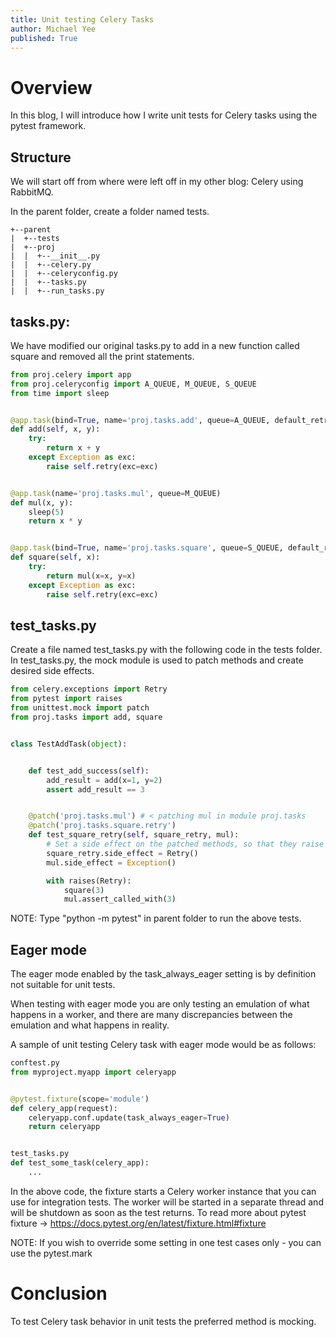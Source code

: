 ```yaml
---
title: Unit testing Celery Tasks
author: Michael Yee
published: True
---
```



# Overview

In this blog, I will introduce how I write unit tests for Celery tasks using the pytest framework.


## Structure

We will start off from where were left off in my other blog: Celery using RabbitMQ.  

In the parent folder, create a folder named tests.

    +--parent
    |  +--tests
    |  +--proj
    |  |  +--__init__.py
    |  |  +--celery.py
    |  |  +--celeryconfig.py
    |  |  +--tasks.py
    |  |  +--run_tasks.py

## tasks.py:

We have modified our original tasks.py to add in a new function called square and removed all the print statements.

```python
from proj.celery import app
from proj.celeryconfig import A_QUEUE, M_QUEUE, S_QUEUE
from time import sleep


@app.task(bind=True, name='proj.tasks.add', queue=A_QUEUE, default_retry_delay=1, max_retries=3)
def add(self, x, y):
    try:
        return x + y
    except Exception as exc:
        raise self.retry(exc=exc)


@app.task(name='proj.tasks.mul', queue=M_QUEUE)
def mul(x, y):
    sleep(5)
    return x * y


@app.task(bind=True, name='proj.tasks.square', queue=S_QUEUE, default_retry_delay=1, max_retries=1)
def square(self, x):
    try:
        return mul(x=x, y=x)
    except Exception as exc:
        raise self.retry(exc=exc)

```

## test_tasks.py

Create a file named test_tasks.py with the following code in the tests folder.  In test_tasks.py, the mock module is used to patch methods and create desired side effects. 

```python
from celery.exceptions import Retry
from pytest import raises
from unittest.mock import patch
from proj.tasks import add, square


class TestAddTask(object):


    def test_add_success(self):
        add_result = add(x=1, y=2)
        assert add_result == 3


    @patch('proj.tasks.mul') # < patching mul in module proj.tasks
    @patch('proj.tasks.square.retry')
    def test_square_retry(self, square_retry, mul):
        # Set a side effect on the patched methods, so that they raise the errors we want
        square_retry.side_effect = Retry()
        mul.side_effect = Exception()

        with raises(Retry):
            square(3)
            mul.assert_called_with(3)


```

NOTE: Type "python -m pytest" in parent folder to run the above tests.

## Eager mode

The eager mode enabled by the task_always_eager setting is by definition not suitable for unit tests.

When testing with eager mode you are only testing an emulation of what happens in a worker, and there are many discrepancies between the emulation and what happens in reality.

A sample of unit testing Celery task with eager mode would be as follows:

```python
conftest.py
from myproject.myapp import celeryapp


@pytest.fixture(scope='module')
def celery_app(request):
    celeryapp.conf.update(task_always_eager=True)
    return celeryapp


test_tasks.py
def test_some_task(celery_app):
    ...
```

In the above code, the fixture starts a Celery worker instance that you can use for integration tests. The worker will be started in a separate thread and will be shutdown as soon as the test returns. To read more about pytest fixture -> https://docs.pytest.org/en/latest/fixture.html#fixture

NOTE: If you wish to override some setting in one test cases only - you can use the pytest.mark


# Conclusion

To test Celery task behavior in unit tests the preferred method is mocking.

